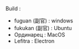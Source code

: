  Build : 
- fuguan (副官) : windows
- fukukan (副官) : Ubuntu
- Ординарец : MacOS
- Lefitra : Electron

